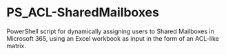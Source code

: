 # PS_ACL-SharedMailboxes
PowerShell script for dynamically assigning users to Shared Mailboxes in Microsoft 365, using an Excel workbook as input in the form of an ACL-like matrix.
